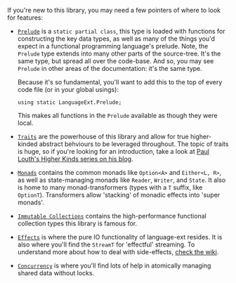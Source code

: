 If you're new to this library, you may need a few pointers of where to look for features:

  * [`Prelude`](Prelude) is a 
    `static partial class`, this type is loaded with functions for constructing the key data types, as well 
    as many of the things you'd expect in a functional programming language's prelude.  Note, the `Prelude` type
    extends into many other parts of the source-tree.  It's the same type, but spread all over the code-base.
    And so, you may see `Prelude` in other areas of the documentation: it's the same type.
    
    Because it's so fundamental, you'll want to add this to the top of every code file (or in your global usings):

        using static LanguageExt.Prelude;
  
    This makes all functions in the `Prelude` available as though they were local.
  * [`Traits`](Traits) are the powerhouse of this library and allow for true higher-kinded abstract behviours to be leveraged throughout.  The topic of traits is huge, so if you're looking for an introduction, take a look at [Paul Louth's Higher Kinds series on his blog](https://paullouth.com/higher-kinds-in-c-with-language-ext/).
  * [`Monads`](Monads) contains the common monads like `Option<A>` and `Either<L, R>`, as well as state-managing monads like `Reader`, `Writer`, and `State`.  It also is home to many monad-transformers (types with a `T` suffix, like `OptionT`).  Transformers allow 'stacking' of monadic effects into 'super monads'.
  * [`Immutable Collections`](Immutable%20Collections) contains the high-performance functional collection types this library is famous for.
  * [`Effects`](Effects) is where the pure IO functionality of language-ext resides.  It is also where you'll find 
    the `StreamT` for 'effectful' streaming.  To understand more about how to deal with side-effects, 
    [check the wiki](https://github.com/louthy/language-ext/wiki/How-to-deal-with-side-effects).
  * [`Concurrency`](Concurrency) is where you'll find lots of help in atomically managing shared data without locks. 
  
  
